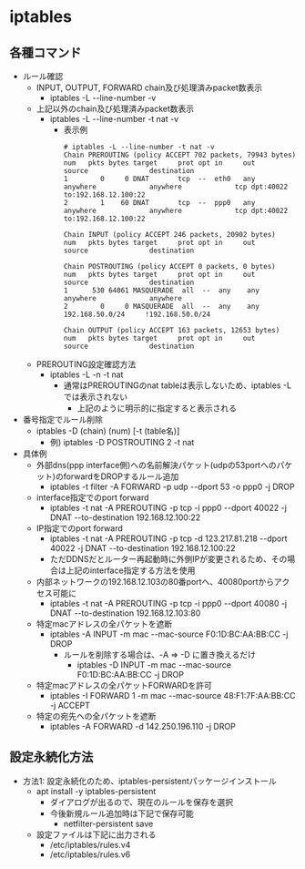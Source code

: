 # iptables

## 各種コマンド

* ルール確認
  * INPUT, OUTPUT, FORWARD chain及び処理済みpacket数表示
    * iptables -L --line-number -v
  * 上記以外のchain及び処理済みpacket数表示
    * iptables -L --line-number -t nat -v
      * 表示例
        ```
        # iptables -L --line-number -t nat -v
        Chain PREROUTING (policy ACCEPT 702 packets, 79943 bytes)
        num   pkts bytes target     prot opt in     out     source               destination
        1        0     0 DNAT       tcp  --  eth0   any     anywhere             anywhere             tcp dpt:40022 to:192.168.12.100:22
        2        1    60 DNAT       tcp  --  ppp0   any     anywhere             anywhere             tcp dpt:40022 to:192.168.12.100:22

        Chain INPUT (policy ACCEPT 246 packets, 20902 bytes)
        num   pkts bytes target     prot opt in     out     source               destination

        Chain POSTROUTING (policy ACCEPT 0 packets, 0 bytes)
        num   pkts bytes target     prot opt in     out     source               destination
        1      530 64061 MASQUERADE  all  --  any    any     anywhere             anywhere
        2        0     0 MASQUERADE  all  --  any    any     192.168.50.0/24     !192.168.50.0/24

        Chain OUTPUT (policy ACCEPT 163 packets, 12653 bytes)
        num   pkts bytes target     prot opt in     out     source               destination
        ```
  * PREROUTING設定確認方法
    * iptables -L -n -t nat
      * 通常はPREROUTINGのnat tableは表示しないため、iptables -Lでは表示されない
        * 上記のように明示的に指定すると表示される
* 番号指定でルール削除
  * iptables -D (chain) (num) [-t (table名)]
    * 例) iptables -D POSTROUTING 2 -t nat
* 具体例
  * 外部dns(ppp interface側)への名前解決パケット(udpの53portへのパケット)のforwardをDROPするルール追加
    * iptables -t filter -A FORWARD -p udp --dport 53 -o ppp0 -j DROP
  * interface指定でのport forward
    * iptables -t nat -A PREROUTING -p tcp -i ppp0 --dport 40022 -j DNAT --to-destination 192.168.12.100:22
  * IP指定でのport forward
    * iptables -t nat -A PREROUTING -p tcp -d 123.217.81.218 --dport 40022 -j DNAT --to-destination 192.168.12.100:22
    * ただDDNSだとルーター再起動時に外側IPが変更されるため、その場合は上記のinterface指定する方法を使用
  * 内部ネットワークの192.168.12.103の80番portへ、40080portからアクセス可能に
    * iptables -t nat -A PREROUTING -p tcp -i ppp0 --dport 40080 -j DNAT --to-destination 192.168.12.103:80
  * 特定macアドレスの全パケットを遮断
    * iptables -A INPUT -m mac --mac-source F0:1D:BC:AA:BB:CC -j DROP
      * ルールを削除する場合は、-A => -D に置き換えるだけ
        * iptables -D INPUT -m mac --mac-source F0:1D:BC:AA:BB:CC -j DROP
  * 特定macアドレスの全パケットFORWARDを許可
    * iptables -I FORWARD 1 -m mac --mac-source 48:F1:7F:AA:BB:CC -j ACCEPT
  * 特定の宛先への全パケットを遮断
    * iptables -A FORWARD -d 142.250.196.110 -j DROP

## 設定永続化方法

* 方法1: 設定永続化のため、iptables-persistentパッケージインストール
  * apt install -y iptables-persistent
    * ダイアログが出るので、現在のルールを保存を選択
    * 今後新規ルール追加時は下記で保存可能
      * netfilter-persistent save
  * 設定ファイルは下記に出力される
    * /etc/iptables/rules.v4
    * /etc/iptables/rules.v6

